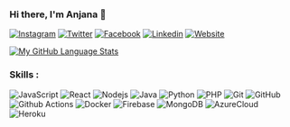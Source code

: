 ### Hi there, I'm Anjana 👋

[![Instagram](https://img.shields.io/badge/Instagram-222222?&style=flat-square&logo=instagram&logoColor=white&link=https://www.instagram.com/di_nethra_99)](https://www.instagram.com/di_nethra_99/)
[![Twitter](https://img.shields.io/badge/-Twitter-222222?style=flat-square&logo=twitter&logoColor=white&link=https://twitter.com/anjana_dinethra/)](https://twitter.com/anjana_dinethra/)
[![Facebook](https://img.shields.io/badge/Facebook-222222?&style=flat-square&logo=facebook&logoColor=white&link=https://www.facebook.com/anjana.dinethrasamarakoon)](https://www.facebook.com/anjana.dinethrasamarakoon/)
[![Linkedin](https://img.shields.io/badge/-LinkedIn-222222?style=flat-square&logo=Linkedin&logoColor=white&link=https://www.linkedin.com/in/anjana-dinethra-samarakoon/)](https://www.linkedin.com/in/anjana-dinethra-samarakoon-66540a1a1/)
[![Website](https://img.shields.io/badge/WebSite-222222?&style=flat-square&logo=google-chrome&logoColor=white&link=https://di-nethra.github.io)](https://di-nethra.github.io/)
<br/>

<!-- ![Top Langs](https://github-readme-stats.vercel.app/api/top-langs/?username=di-nethra&layout=compact) -->
[![My GitHub Language Stats](https://github-readme-stats.vercel.app/api/top-langs/?di-nethra=jasongaylord&langs_count=5&theme=tokyonight)]()

### Skills : <br/>

![JavaScript](https://img.shields.io/badge/-JavaScript-black?style=flat-square&logo=javascript)
![React](https://img.shields.io/badge/-React.js-2088FF?style=flat-square&logo=react)
![Nodejs](https://img.shields.io/badge/-Nodejs-black?style=flat-square&logo=Node.js)
![Java](https://img.shields.io/badge/-Java-red?style=flat-square&logo=java)
![Python](https://img.shields.io/badge/-Python-black?style=flat-square&logo=python)
![PHP](https://img.shields.io/badge/PHP-black?style=flat-square&logo=php)
![Git](https://img.shields.io/badge/-Git-black?style=flat-square&logo=git)
![GitHub](https://img.shields.io/badge/-GitHub-181717?style=flat-square&logo=github)
![Github Actions](http://img.shields.io/badge/-Github%20Actions-2088FF?style=flat-square&logo=github-actions&logoColor=ffffff)
![Docker](https://img.shields.io/badge/-Docker-black?style=flat-square&logo=docker)
![Firebase](https://img.shields.io/badge/Firebase-007ACC?style=flat-square&logo=firebase)
![MongoDB](https://img.shields.io/badge/-MongoDB-black?style=flat-square&logo=mongodb)
![AzureCloud](https://img.shields.io/badge/Microsoft%20Azure-02569B?style=flat-square&logo=microsoft-azure)
![Heroku](https://img.shields.io/badge/-Heroku-430098?style=flat-square&logo=heroku)
